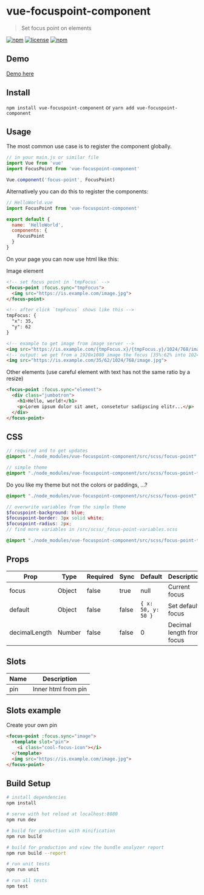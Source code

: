 # vue-focuspoint-component

> Set focus point on elements

[![npm](https://img.shields.io/npm/v/vue-focuspoint-component.svg?style=for-the-badge)](https://www.npmjs.com/package/vue-focuspoint-component)
[![license](https://img.shields.io/github/license/mashape/apistatus.svg?style=for-the-badge)](https://github.com/EvodiaAut/vue-focuspoint-component/blob/master/LICENSE.md)
[![npm](https://img.shields.io/npm/dt/vue-focuspoint-component.svg?style=for-the-badge)](https://www.npmjs.com/package/vue-focuspoint-component)

## Demo

[Demo here](https://evodiaaut.github.io/vue-focuspoint-component/)

## Install

`npm install vue-focuspoint-component` or `yarn add vue-focuspoint-component`

## Usage

The most common use case is to register the component globally.

```js
// in your main.js or similar file
import Vue from 'vue'
import FocusPoint from 'vue-focuspoint-component'

Vue.component('focus-point', FocusPoint)
```

Alternatively you can do this to register the components:

```js
// HelloWorld.vue
import FocusPoint from 'vue-focuspoint-component'

export default {
  name: 'HelloWorld',
  components: {
    FocusPoint
  }
}
```

On your page you can now use html like this:

Image element

```html
<!-- set focus point in `tmpFocus` -->
<focus-point :focus.sync="tmpFocus">
  <img src="https://is.example.com/image.jpg">
</focus-point>

<!-- after click `tmpFocus` shows like this -->
tmpFocus: {
  "x": 35,
  "y": 62
}

<!-- example to get image from image server -->
<img src="https://is.example.com/{tmpFocus.x}/{tmpFocus.y}/1024/768/image.jpg">
<!-- output: we get from a 1920x1080 image the focus [35%:62% into 1024x768] -->
<img src="https://is.example.com/35/62/1024/768/image.jpg">
```

Other elements (use careful element with text has not the same ratio by a resize)

```html
<focus-point :focus.sync="element">
  <div class="jumbotron">
    <h1>Hello, world!</h1>
    <p>Lorem ipsum dolor sit amet, consetetur sadipscing elitr...</p>
  </div>
</focus-point>
```

## CSS

```scss
// required and to get updates
@import "./node_modules/vue-focuspoint-component/src/scss/focus-point";

// simple theme
@import "./node_modules/vue-focuspoint-component/src/scss/focus-point-theme";
```

Do you like my theme but not the colors or paddings, ...?

```scss
@import "./node_modules/vue-focuspoint-component/src/scss/focus-point";

// overwrite variables from the simple theme
$focuspoint-background: blue;
$focuspoint-border: 3px solid white;
$focuspoint-radius: 2px;
// find more variables in /src/scss/_focus-point-variables.scss

@import "./node_modules/vue-focuspoint-component/src/scss/focus-point-theme";
```

## Props

|Prop|Type|Required|Sync|Default|Description
|-|-|-|-|-|-|
|focus|Object|false|true|null|Current focus
|default|Object|false|false|`{ x: 50, y: 50 }`|Set default focus
|decimalLength|Number|false|false|0|Decimal length from focus

## Slots

|Name|Description
|-|-|
|pin|Inner html from pin

## Slots example

Create your own pin

```html
<focus-point :focus.sync="image">
  <template slot="pin">
    <i class="cool-focus-icon"></i>
  </template>
  <img src="https://is.example.com/image.jpg">
</focus-point>
```

## Build Setup

``` bash
# install dependencies
npm install

# serve with hot reload at localhost:8080
npm run dev

# build for production with minification
npm run build

# build for production and view the bundle analyzer report
npm run build --report

# run unit tests
npm run unit

# run all tests
npm test
```
